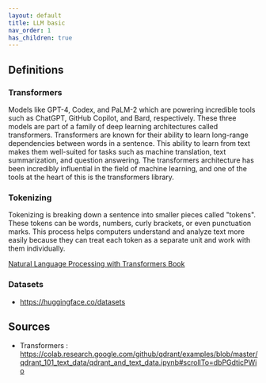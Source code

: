 ```yaml
---
layout: default
title: LLM basic
nav_order: 1
has_children: true
---
```


## Definitions

### Transformers

Models like GPT-4, Codex, and PaLM-2 which are powering incredible tools such as ChatGPT, GitHub Copilot, and Bard, respectively.
These three models are part of a family of deep learning architectures called transformers.
Transformers are known for their ability to learn long-range dependencies between words in a sentence. This ability to learn from text makes them well-suited for tasks such as machine translation, text summarization, and question answering. The transformers architecture has been incredibly influential in the field of machine learning, and one of the tools at the heart of this is the transformers library.

### Tokenizing

Tokenizing is breaking down a sentence into smaller pieces called "tokens". These tokens can be words, numbers, curly brackets, or even punctuation marks. This process helps computers understand and analyze text more easily because they can treat each token as a separate unit and work with them individually.

[Natural Language Processing with Transformers Book](https://transformersbook.com/)

### Datasets

- <https://huggingface.co/datasets>

## Sources

- Transformers : <https://colab.research.google.com/github/qdrant/examples/blob/master/qdrant_101_text_data/qdrant_and_text_data.ipynb#scrollTo=dbPGdticPWio>